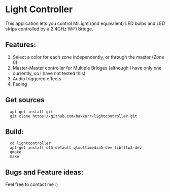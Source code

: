 
# Light Controller

This application lets you control MiLight (and equivalent) LED bulbs and LED strips controlled by a 2.4GHz WiFi Bridge.

## Features:
  1. Select a color for each zone independently, or through the master (Zone 0)
  2. Master-Master controller for Multiple Bridges (although I have only one currently, so I have not tested this)
  3. Audio triggered effects
  4. Fading

## Get sources
```
  apt-get install git
  git clone https://github.com/bakkerr/lightcontroller.git
```

## Build:

```
  cd lightcontroller
  apt-get install qt5-default qtmultimedia5-dev libfftw3-dev
  qmake
  make
```

## Bugs and Feature ideas:

Feel free to contact me :)
 


